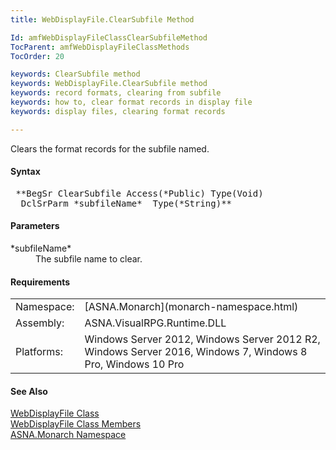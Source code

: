 ```yaml
---
title: WebDisplayFile.ClearSubfile Method

Id: amfWebDisplayFileClassClearSubfileMethod
TocParent: amfWebDisplayFileClassMethods
TocOrder: 20

keywords: ClearSubfile method
keywords: WebDisplayFile.ClearSubfile method
keywords: record formats, clearing from subfile
keywords: how to, clear format records in display file
keywords: display files, clearing format records

---
```


Clears the format records for the subfile named.

#### Syntax
<pre class="prettyprint"> **BegSr ClearSubfile Access(*Public) Type(Void)
  DclSrParm *subfileName*  Type(*String)** </pre>

#### Parameters
<dl>
        <dt>
 *subfileName* 
        </dt>
        <dd>The subfile name to clear.</dd>
</dl>
<!-- -->

#### Requirements
<table class="dttable" cellspacing="0" cellpadding="4" width="60%">
           <colgroup>
            <col width="15%" style="font-weight:bold" />
            <col width="85%" />
          </colgroup>
          <tr>
            <td>Namespace:</td>
            <td>[ASNA.Monarch](monarch-namespace.html)</td>
          </tr>
          <tr>
            <td>Assembly:</td>
            <td>ASNA.VisualRPG.Runtime.DLL</td>
          </tr>
         <tr>
            <td>Platforms:</td>
            <td> Windows Server 2012, Windows Server 2012 R2, Windows Server 2016,  Windows 7, Windows 8 Pro, Windows 10 Pro</td>
         </tr>
</table>

<!-- end -->

#### See Also
[ WebDisplayFile Class](web-display-file-class.html) <br /> [ WebDisplayFile Class Members](web-display-file-class-members.html) <br /> [ASNA.Monarch Namespace](monarch-namespace.html)
